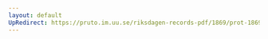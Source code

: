 ```yaml
---
layout: default
UpRedirect: https://pruto.im.uu.se/riksdagen-records-pdf/1869/prot-1869--fk--220/prot-1869--fk--220_001.pdf
---
```

